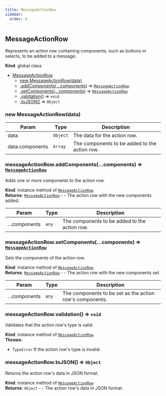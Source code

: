 ```yaml
---
title: MessageActionRow
sidebar:
  order: 6
---
```




## MessageActionRow
Represents an action row containing components, such as buttons or selects, to be added to a message.

**Kind**: global class  

* [MessageActionRow](#MessageActionRow)
    * [new MessageActionRow(data)](#new_MessageActionRow_new)
    * [.addComponents(...components)](#MessageActionRow+addComponents) ⇒ [<code>MessageActionRow</code>](#MessageActionRow)
    * [.setComponents(...components)](#MessageActionRow+setComponents) ⇒ [<code>MessageActionRow</code>](#MessageActionRow)
    * [.validation()](#MessageActionRow+validation) ⇒ <code>void</code>
    * [.toJSON()](#MessageActionRow+toJSON) ⇒ <code>Object</code>

<a name="new_MessageActionRow_new"></a>

### new MessageActionRow(data)

| Param | Type | Description |
| --- | --- | --- |
| data | <code>Object</code> | The data for the action row. |
| data.components | <code>Array</code> | The components to be added to the action row. |

<a name="MessageActionRow+addComponents"></a>

### messageActionRow.addComponents(...components) ⇒ [<code>MessageActionRow</code>](#MessageActionRow)
Adds one or more components to the action row.

**Kind**: instance method of [<code>MessageActionRow</code>](#MessageActionRow)  
**Returns**: [<code>MessageActionRow</code>](#MessageActionRow) - - The action row with the new components added.  

| Param | Type | Description |
| --- | --- | --- |
| ...components | <code>any</code> | The components to be added to the action row. |

<a name="MessageActionRow+setComponents"></a>

### messageActionRow.setComponents(...components) ⇒ [<code>MessageActionRow</code>](#MessageActionRow)
Sets the components of the action row.

**Kind**: instance method of [<code>MessageActionRow</code>](#MessageActionRow)  
**Returns**: [<code>MessageActionRow</code>](#MessageActionRow) - - The action row with the new components set.  

| Param | Type | Description |
| --- | --- | --- |
| ...components | <code>any</code> | The components to be set as the action row's components. |

<a name="MessageActionRow+validation"></a>

### messageActionRow.validation() ⇒ <code>void</code>
Validates that the action row's type is valid.

**Kind**: instance method of [<code>MessageActionRow</code>](#MessageActionRow)  
**Throws**:

- <code>TypeError</code> If the action row's type is invalid.

<a name="MessageActionRow+toJSON"></a>

### messageActionRow.toJSON() ⇒ <code>Object</code>
Returns the action row's data in JSON format.

**Kind**: instance method of [<code>MessageActionRow</code>](#MessageActionRow)  
**Returns**: <code>Object</code> - - The action row's data in JSON format.  
